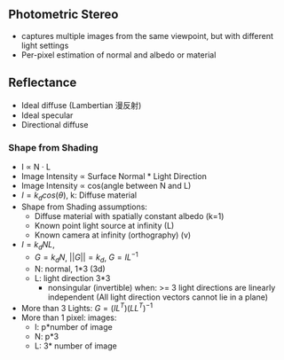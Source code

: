 ## Photometric Stereo
+ captures multiple images from the same viewpoint, but with different light settings
+ Per-pixel estimation of normal and albedo or material


## Reflectance
+ Ideal diffuse (Lambertian 漫反射)
+ Ideal specular
+ Directional diffuse

### Shape from Shading
+ I ∝ N · L
+ Image Intensity ∝ Surface Normal * Light Direction
+ Image Intensity ∝ cos(angle between N and L)
+ $I = k_d cos(\theta)$, k: Diffuse material 
+ Shape from Shading assumptions:
  + Diffuse material with spatially constant albedo (k=1)
  + Known point light source at infinity (L)
  + Known camera at infinity (orthography) (v)
+ $I = k_d NL$, 
  + $G=k_dN$, $||G|| = k_d$, $G = IL^{-1}$
  + N: normal, 1*3 (3d)
  + L: light direction 3*3
    + nonsingular (invertible) when: \>= 3 light directions are linearly independent (All light direction vectors cannot lie in a plane)
+ More than 3 Lights: $G = (IL^T)(LL^T)^{-1}$
+ More than 1 pixel: images: 
  + I: p*number of image
  + N: p*3
  + L: 3* number of image 